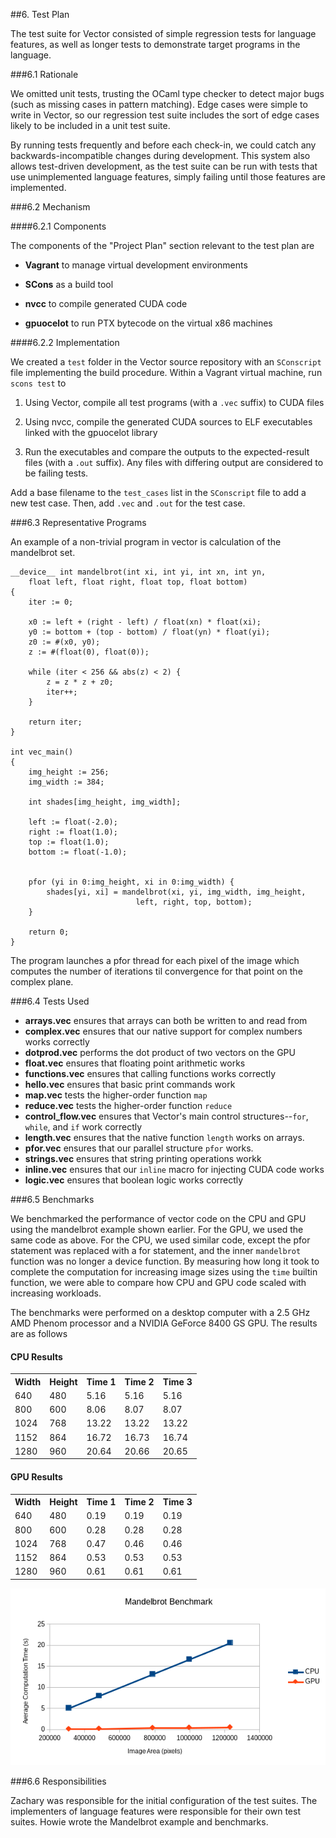 ##6. Test Plan

The test suite for Vector consisted of simple regression tests for language
features, as well as longer tests to demonstrate target programs in the language.

###6.1 Rationale

We omitted unit tests, trusting the OCaml type checker to detect major bugs
(such as missing cases in pattern matching). Edge cases were simple to write in
Vector, so our regression test suite includes the sort of edge cases likely to
be included in a unit test suite.

By running tests frequently and before each check-in, we could catch any
backwards-incompatible changes during development. This system also allows
test-driven development, as the test suite can be run with tests that use
unimplemented language features, simply failing until those features are
implemented.

###6.2 Mechanism

####6.2.1 Components

The components of the "Project Plan" section relevant to the test plan are

* **Vagrant** to manage virtual development environments

* **SCons** as a build tool

* **nvcc** to compile generated CUDA code

* **gpuocelot** to run PTX bytecode on the virtual x86 machines

####6.2.2 Implementation

We created a `test` folder in the Vector source repository with an `SConscript`
file implementing the build procedure. Within a Vagrant virtual machine, run
`scons test` to

1. Using Vector, compile all test programs (with a `.vec` suffix) to CUDA files

2. Using nvcc, compile the generated CUDA sources to ELF executables linked
   with the gpuocelot library

3. Run the executables and compare the outputs to the expected-result files
   (with a `.out` suffix). Any files with differing output are considered to be
   failing tests.

Add a base filename to the `test_cases` list in the `SConscript` file to add a
new test case. Then, add `.vec` and `.out` for the test case.

###6.3 Representative Programs

An example of a non-trivial program in vector is calculation of the
mandelbrot set.

    __device__ int mandelbrot(int xi, int yi, int xn, int yn,
        float left, float right, float top, float bottom)
    {
        iter := 0;

        x0 := left + (right - left) / float(xn) * float(xi);
        y0 := bottom + (top - bottom) / float(yn) * float(yi);
        z0 := #(x0, y0);
        z := #(float(0), float(0));

        while (iter < 256 && abs(z) < 2) {
            z = z * z + z0;
            iter++;
        }

        return iter;
    }

    int vec_main()
    {
        img_height := 256;
        img_width := 384;

        int shades[img_height, img_width];

        left := float(-2.0);
        right := float(1.0);
        top := float(1.0);
        bottom := float(-1.0);


        pfor (yi in 0:img_height, xi in 0:img_width) {
            shades[yi, xi] = mandelbrot(xi, yi, img_width, img_height,
                                left, right, top, bottom);
        }

        return 0;
    }

The program launches a pfor thread for each pixel of the image which computes
the number of iterations til convergence for that point on the complex plane.

###6.4 Tests Used

* **arrays.vec** ensures that arrays can both be written to and read from 
* **complex.vec** ensures that our native support for complex numbers works correctly
* **dotprod.vec** performs the dot product of two vectors on the GPU
* **float.vec** ensures that floating point arithmetic works
* **functions.vec** ensures that calling functions works correctly
* **hello.vec** ensures that basic print commands work
* **map.vec** tests the higher-order function `map`
* **reduce.vec** tests the higher-order function `reduce`
* **control_flow.vec** ensures that Vector's main control structures--`for`, 
`while`, and `if` work correctly
* **length.vec** ensures that the native function `length` works on arrays.
* **pfor.vec** ensures that our parallel structure `pfor` works.
* **strings.vec** ensures that string printing operations workk
* **inline.vec** ensures that our `inline` macro for injecting CUDA code works
* **logic.vec** ensures that boolean logic works correctly

###6.5 Benchmarks

We benchmarked the performance of vector code on the CPU and GPU using the
mandelbrot example shown earlier. For the GPU, we used the same code as above.
For the CPU, we used similar code, except the pfor statement was replaced
with a for statement, and the inner `mandelbrot` function was no longer a
device function. By measuring how long it took to complete the computation
for increasing image sizes using the `time` builtin function, we were able to
compare how CPU and GPU code scaled with increasing workloads.

The benchmarks were performed on a desktop computer with a 2.5 GHz AMD Phenom
processor and a NVIDIA GeForce 8400 GS GPU. The results are as follows

#### CPU Results

<table>
    <tr><th>Width</th><th>Height</th><th>Time 1</th><th>Time 2</th><th>Time 3</th></tr>
    <tr><td>640</td><td>480</td><td>5.16</td><td>5.16</td><td>5.16</td></tr>
    <tr><td>800</td><td>600</td><td>8.06</td><td>8.07</td><td>8.07</td></tr>
    <tr><td>1024</td><td>768</td><td>13.22</td><td>13.22</td><td>13.22</td></tr>
    <tr><td>1152</td><td>864</td><td>16.72</td><td>16.73</td><td>16.74</td></tr>
    <tr><td>1280</td><td>960</td><td>20.64</td><td>20.66</td><td>20.65</td></tr>
</table>

#### GPU Results

<table>
    <tr><th>Width</th><th>Height</th><th>Time 1</th><th>Time 2</th><th>Time 3</th></tr>
    <tr><td>640</td><td>480</td><td>0.19</td><td>0.19</td><td>0.19</td></tr>
    <tr><td>800</td><td>600</td><td>0.28</td><td>0.28</td><td>0.28</td></tr>
    <tr><td>1024</td><td>768</td><td>0.47</td><td>0.46</td><td>0.46</td></tr>
    <tr><td>1152</td><td>864</td><td>0.53</td><td>0.53</td><td>0.53</td></tr>
    <tr><td>1280</td><td>960</td><td>0.61</td><td>0.61</td><td>0.61</td></tr>
</table>

![Benchmark Results](docs/benchmark-result-plot.png)

###6.6 Responsibilities

Zachary was responsible for the initial configuration of the test suites. The
implementers of language features were responsible for their own test suites.
Howie wrote the Mandelbrot example and benchmarks.
